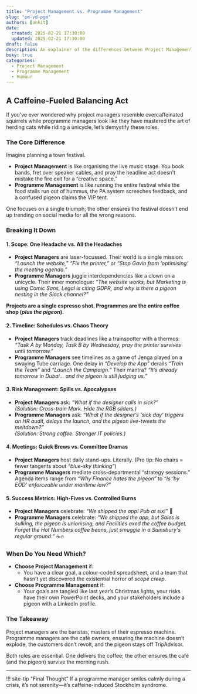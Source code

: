 ```yaml
---
title: "Project Management vs. Programme Management"
slug: "pm-vd-pgm"
authors: [ankit]
date: 
  created: 2025-02-21 17:30:00
  updated: 2025-02-21 17:30:00
draft: false
description: An explainer of the differences between Project Management and Programme Management with a dash of humour.
bsky: true
categories:
  - Project Management
  - Programme Management
  - Humour
---
```


## A Caffeine-Fueled Balancing Act  

If you’ve ever wondered why project managers resemble overcaffeinated squirrels while programme managers look like they have mastered the art of herding cats while riding a unicycle, let’s demystify these roles.  

<!-- more -->
### The Core Difference  

Imagine planning a town festival.  

- **Project Management** is like organising the live music stage. You book bands, fret over speaker cables, and pray the headline act doesn’t mistake the fire exit for a “creative space.”  
- **Programme Management** is like running the entire festival while the food stalls run out of hummus, the PA system screeches feedback, and a confused pigeon claims the VIP tent.  

One focuses on a single triumph; the other ensures the festival doesn’t end up trending on social media for all the wrong reasons.  


### Breaking It Down  

#### 1. Scope: One Headache vs. All the Headaches  

- **Project Managers** are laser-focussed. Their world is a single mission: *“Launch the website,” “Fix the printer,”* or *“Stop Gavin from ‘optimising’ the meeting agenda.”*  
- **Programme Managers** juggle interdependencies like a clown on a unicycle. Their inner monologue: *“The website works, but Marketing is using Comic Sans, Legal is citing GDPR, and why is there a *pigeon* nesting in the Slack channel?”*  

**Projects are a single espresso shot. Programmes are the entire coffee shop (*plus the pigeon*).**  

#### 2. Timeline: Schedules vs. Chaos Theory  

- **Project Managers** track deadlines like a trainspotter with a thermos: *“Task A by Monday, Task B by Wednesday, pray the printer survives until tomorrow.”*  
- **Programme Managers** see timelines as a game of Jenga played on a swaying Tube carriage. One delay in *“Develop the App”* derails *“Train the Team”* and *“Launch the Campaign.”* Their mantra? *“It’s already tomorrow in Dubai… and the pigeon is still judging us.”*  


#### 3. Risk Management: Spills vs. Apocalypses  

- **Project Managers** ask: *“What if the designer calls in sick?”*  
  *(Solution: Cross-train Mark. Hide the RGB sliders.)*  
- **Programme Managers** ask: *“What if the designer’s ‘sick day’ triggers an HR audit, delays the launch, and the pigeon live-tweets the meltdown?”*  
  *(Solution: Strong coffee. Stronger IT policies.)*  


#### 4. Meetings: Quick Brews vs. Committee Dramas  

- **Project Managers** host daily stand-ups. Literally. (Pro tip: No chairs = fewer tangents about *“blue-sky thinking”*)  
- **Programme Managers** mediate cross-departmental “strategy sessions.” Agenda items range from *“Why Finance hates the pigeon”* to *“Is ‘by EOD’ enforceable under maritime law?”*  


#### **5. Success Metrics: High-Fives vs. Controlled Burns**  
- **Project Managers** celebrate: *“We shipped the app! Pub at six!”* 🍻  
- **Programme Managers** celebrate: *“We shipped the app, but Sales is sulking, the pigeon is unionising, and Facilities axed the coffee budget. Forget the Hot Numbers coffee beans, just smuggle in a Sainsbury's regular ground.”* ☕🔥  


### When Do You Need Which?  

- **Choose Project Management** if:  
    - You have a clear goal, a colour-coded spreadsheet, and a team that hasn’t yet discovered the existential horror of *scope creep*.  
- **Choose Programme Management** if:  
    - Your goals are tangled like last year’s Christmas lights, your risks have their own PowerPoint decks, and your stakeholders include a pigeon with a LinkedIn profile.  


### The Takeaway  

Project managers are the baristas, masters of their espresso machine. Programme managers are the café owners, ensuring the machine doesn’t explode, the customers don’t revolt, and the pigeon stays off TripAdvisor.  

Both roles are essential. One delivers the coffee; the other ensures the café (and the pigeon) survive the morning rush.  

--- 

!!! site-tip "Final Thought"
    If a programme manager smiles calmly during a crisis, it’s not serenity—it’s caffeine-induced Stockholm syndrome.  

